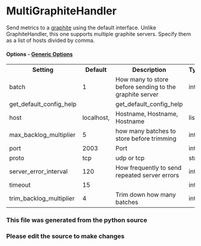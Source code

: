 MultiGraphiteHandler
====

Send metrics to a [graphite](http://graphite.wikidot.com/) using the default
interface. Unlike GraphiteHandler, this one supports multiple graphite servers.
Specify them as a list of hosts divided by comma.
#### Options - [Generic Options](Configuration)

<table><tr><th>Setting</th><th>Default</th><th>Description</th><th>Type</th></tr>
<tr><td>batch</td><td>1</td><td>How many to store before sending to the graphite server</td><td>int</td></tr>
<tr><td>get_default_config_help</td><td></td><td>get_default_config_help</td><td></td></tr>
<tr><td>host</td><td>localhost,</td><td>Hostname, Hostname, Hostname</td><td>list</td></tr>
<tr><td>max_backlog_multiplier</td><td>5</td><td>how many batches to store before trimming</td><td>int</td></tr>
<tr><td>port</td><td>2003</td><td>Port</td><td>int</td></tr>
<tr><td>proto</td><td>tcp</td><td>udp or tcp</td><td>str</td></tr>
<tr><td>server_error_interval</td><td>120</td><td>How frequently to send repeated server errors</td><td>int</td></tr>
<tr><td>timeout</td><td>15</td><td></td><td>int</td></tr>
<tr><td>trim_backlog_multiplier</td><td>4</td><td>Trim down how many batches</td><td>int</td></tr>
</table>

### This file was generated from the python source
### Please edit the source to make changes

